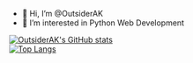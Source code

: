 - 👋 Hi, I’m @OutsiderAK
- 👀 I’m interested in Python Web Development

[![OutsiderAK's GitHub stats](https://github-readme-stats.vercel.app/api?username=OutsiderAK&show_icons=true&theme=dracula)](https://github.com/OutsiderAK/github-readme-stats)  
[![Top Langs](https://github-readme-stats.vercel.app/api/top-langs/?username=OutsiderAK&layout=compact)](https://github.com/OutsiderAK/github-readme-stats)

<!---
OutsiderAK/OutsiderAK is a ✨ special ✨ repository because its `README.md` (this file) appears on your GitHub profile.
You can click the Preview link to take a look at your changes.
--->
